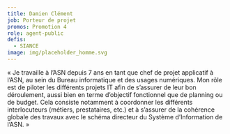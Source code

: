 ```yaml
---
title: Damien Clément
job: Porteur de projet
promos: Promotion 4
role: agent-public
defis:
  - SIANCE
image: img/placeholder_homme.svg
---
```

« Je travaille à l’ASN depuis 7 ans en tant que chef de projet applicatif à l’ASN, au sein du Bureau informatique et des usages numériques. Mon rôle est de piloter les différents projets IT afin de s’assurer de leur bon déroulement, aussi bien en terme d’objectif fonctionnel que de planning ou de budget. Cela consiste notamment à coordonner les différents interlocuteurs (métiers, prestataires, etc.) et à s’assurer de la cohérence globale des travaux avec le schéma directeur du Système d’Information de l’ASN. »